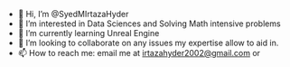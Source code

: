 - 👋 Hi, I’m @SyedMIrtazaHyder
- 👀 I’m interested in Data Sciences and Solving Math intensive problems
- 🌱 I’m currently learning Unreal Engine
- 💞️ I’m looking to collaborate on any issues my expertise allow to aid in.
- 📫 How to reach me: email me at irtazahyder2002@gmail.com or 

<!---
SyedMIrtazaHyder/SyedMIrtazaHyder is a ✨ special ✨ repository because its `README.md` (this file) appears on your GitHub profile.
You can click the Preview link to take a look at your changes.
--->
